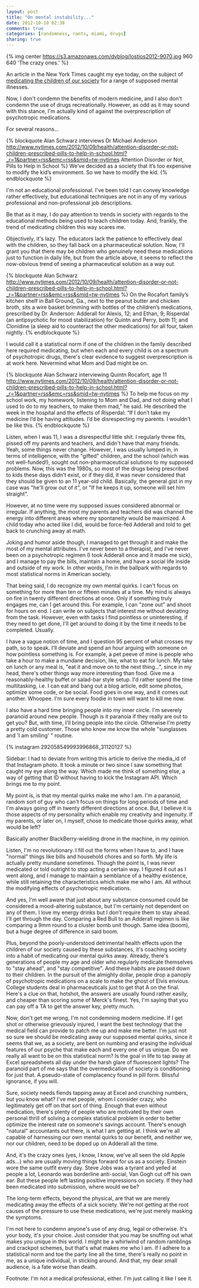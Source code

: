 ```yaml
---
layout: post
title: "On mental instability..."
date: 2012-10-10 02:38
comments: true
categories: [randomness, rants, miami, drugs] 
sharing: true
---
```


{% img center https://s3.amazonaws.com/dvblog/lostios2012-9070.jpg 960 640 'The crazy ones.' %}

An article in the New York Times caught my eye today, on the subject of <a href="http://www.nytimes.com/2012/10/09/health/attention-disorder-or-not-children-prescribed-pills-to-help-in-school.html?_r=1&partner=rss&emc=rss&smid=tw-nytimes">medicating the children of our society</a> for a range of supposed mental illnesses.

Now, I don't condemn the benefits of modern medicine, and I also don't condemn the use of drugs recreationally. However, as odd as it may sound with this stance, I'm actually kind of against the overprescription of psychotropic medications. 

For several reasons...

<!-- more -->

{% blockquote Alan Schwarz interviews Dr Michael Anderson http://www.nytimes.com/2012/10/09/health/attention-disorder-or-not-children-prescribed-pills-to-help-in-school.html?_r=1&partner=rss&emc=rss&smid=tw-nytimes Attention Disorder or Not, Pills to Help in School %}
We’ve decided as a society that it’s too expensive to modify the kid’s environment. So we have to modify the kid.
{% endblockquote %}

I'm not an educational professional. I've been told I can convey knowledge rather effectively, but educational techniques are not in any of my various professional and non-professional job descriptions. 

Be that as it may, I do pay attention to trends in society with regards to the educational methods being used to teach children today. And, frankly, the trend of medicating children this way scares me. 

Objectively, it's lazy. The educators lack the patience to effectively deal with the children, so they fall back on a pharmaceutical solution. Now, I'll grant you that there may be children who genuinely need these medications just to function in daily life, but from the article above, it seems to reflect the now-obvious trend of seeing a pharmaceutical solution as a way out. 

{% blockquote Alan Schwarz  http://www.nytimes.com/2012/10/09/health/attention-disorder-or-not-children-prescribed-pills-to-help-in-school.html?_r=1&partner=rss&emc=rss&smid=tw-nytimes %}
On the Rocafort family’s kitchen shelf in Ball Ground, Ga., next to the peanut butter and chicken broth, sits a wire basket brimming with bottles of the children’s medications, prescribed by Dr. Anderson: Adderall for Alexis, 12; and Ethan, 9; Risperdal (an antipsychotic for mood stabilization) for Quintn and Perry, both 11; and Clonidine (a sleep aid to counteract the other medications) for all four, taken nightly.
{% endblockquote %}

I would call it a statistical norm if one of the children in the family described here required medicating, but when each and every child is on a spectrum of psychotropic drugs, there's clear evidence to suggest overprescription is at work here. Nevermind what Mom and Dad might be on. 

{% blockquote Alan Schwarz interviewing Quintn Rocafort, age 11  http://www.nytimes.com/2012/10/09/health/attention-disorder-or-not-children-prescribed-pills-to-help-in-school.html?_r=1&partner=rss&emc=rss&smid=tw-nytimes %}
To help me focus on my school work, my homework, listening to Mom and Dad, and not doing what I used to do to my teachers, to make them mad,” he said. He described the week in the hospital and the effects of Risperdal: “If I don’t take my medicine I’d be having attitudes. I’d be disrespecting my parents. I wouldn’t be like this.
{% endblockquote %}

Listen, when I was 11, I was a disrespectful little shit. I regularly threw fits, pissed off my parents and teachers, and didn't have that many friends. Yeah, some things never change. However, I was usually lumped in, in terms of intelligence, with the "gifted" children, and the school (which was not well-funded!), sought out non-pharmaceutical solutions to my supposed problems. Now, this was the 1980s, so most of the drugs being prescribed to kids these days didn't exist, or if they did, it was never considered that they should be given to an 11 year-old child. Basically, the general gist in my case was "he'll grow out of it", or "If he keeps it up, someone will set him straight". 

However, at no time were my supposed issues considered abnormal or irregular. If anything, the most my parents and teachers did was channel the energy into different areas where my spontaneity would be maximized. A child today who acted like I did, would be force-fed Adderall and told to get back to crunching away at math. 

Joking and humor aside though, I managed to get through it and make the most of my mental attributes. I've never been to a therapist, and I've never been on a psychotropic regimen (I took Adderall once and it made me sick), and I manage to pay the bills, maintain a home, and have a social life inside and outside of my work. In other words, I'm in the ballpark with regards to most statistical norms in American society. 

That being said, I do recognize my own mental quirks. I can't focus on something for more than ten or fifteen minutes at a time. My mind is always on fire in twenty different directions at once. Only if something truly engages me, can I get around this. For example, I can "zone out" and shoot for hours on end. I can write on subjects that interest me without deviating from the task. However, even with tasks I find pointless or uninteresting, if they need to get done, I'll get around to doing it by the time it needs to be completed. Usually. 

I have a vague notion of time, and I question 95 percent of what crosses my path, so to speak. I'll deviate and spend an hour arguing with someone on how pointless something is. For example, a pet peeve of mine is people who take a hour to make a mundane decision, like, what to eat for lunch. My take on lunch or any meal is, "eat it and move on to the next thing...", since in my head, there's other things way more interesting than food. Give me a reasonably-healthy buffet or salad-bar style setup. I'd rather spend the time multitasking, i.e. I can eat and bang out a blog article, edit some photos, optimize some code, or be social. Food goes in one way, and it comes out another. Whoopee. I'm sure every foodie in town will want to kill me now.

I also have a hard time bringing people into my inner circle. I'm severely paranoid around new people. Though is it paranoia if they really are out to get you? But, with time, I'll bring people into the circle. Otherwise I'm pretty a pretty cold customer. Those who know me know the whole "sunglasses and 'I am smiling' " routine. 

{% instagram 292058549993996868_31120127 %}

Sidebar: I had to deviate from writing this article to derive the media_id of that Instagram photo. It took a minute or two since I saw something that caught my eye along the way. Which made me think of something else, a way of getting that ID without having to kick the Instagram API. Which brings me to my point. 

My point is, is that my mental quirks make me who I am. I'm a paranoid, random sort of guy who can't focus on things for long periods of time and I'm always going off in twenty different directions at once. But, I believe it is those aspects of my personality which enable my creativity and ingenuity. If my parents, or later on, I myself, chose to medicate those quirks away, what would be left? 

Basically another BlackBerry-wielding drone in the machine, in my opinion.

Listen, I'm no revolutionary. I fill out the forms when I have to, and I have "normal" things like bills and household chores and so forth. My life is actually pretty mundane sometimes. Though the point is, I was never medicated or told outright to stop acting a certain way. I figured it out as I went along, and I manage to maintain a semblance of a healthy existence, while still retaining the characteristics which make me who I am. All without the modifying effects of psychotropic medications.

And yes, I'm well aware that just about any substance consumed could be considered a mood-altering substance, but I'm certainly not dependent on any of them. I love my energy drinks but I don't require them to stay ahead. I'll get through the day. Comparing a Red Bull to an Adderall regimen is like comparing a 9mm round to a cluster bomb unit though. Same idea (boom), but a huge degree of difference in said boom. 

Plus, beyond the poorly-understood detrimental health effects upon the children of our society caused by these substances, it's coaching society into a habit of medicating our mental quirks away. Already, there's generations of people my age and older who regularly medicate themselves to "stay ahead", and "stay competitive". And these habits are passed down to their children. In the pursuit of the almighty dollar, people drop a panoply of psychotropic medications on a scale to make the ghost of Elvis envious. College students deal in pharmaceuticals just to get that A on the final. Here's a clue on that, hotshot, the answers are usually found rather easily, and cheaper than scoring some of Merck's finest. Yes, I'm saying that you can pay off a TA to get the answer key, pretty much. 

Now, don't get me wrong, I'm not condemning modern medicine. If I get shot or otherwise grievously injured, I want the best technology that the medical field can provide to patch me up and make me better. I'm just not so sure we should be medicating away our supposed mental quirks, since it seems that we, as a society, are bent on numbing and erasing the individual features of our psyche that make each and every one of us unique. Do we really all want to be on this statistical norm? Is the goal in life to tap away at Excel spreadsheets all day under the harsh glare of fluorescent lights? The paranoid part of me says that the overmedication of society is conditioning for just that. A pseudo-state of complacency found in pill form. Blissful ignorance, if you will.

Sure, society needs fiends tapping away at Excel and crunching numbers, but you know what? I've met people, whom I consider crazy, who legitimately get off on that sort of thing. Enough that even without medication, there's plenty of people who are motivated by their own personal thrill of solving a complex statistical problem in order to better optimize the interest rate on someone's savings account. There's enough "natural" accountants out there, is what I am getting at. I think we're all capable of harnessing our own mental quirks to our benefit, and neither we, nor our children, need to be doped up on Adderall all the time. 

And, it's the crazy ones (yes, I know, I know, we've all seen the old Apple ads...) who are usually moving things forward for us as a society. Einstein wore the same outfit every day. Steve Jobs was a tyrant and yelled at people a lot, Leonardo was borderline anti-social, Van Gogh cut off his own ear. But these people left lasting positive impressions on society. If they had been medicated into submission, where would we be?

The long-term effects, beyond the physical, are that we are merely medicating away the effects of a sick society. We're not getting at the root causes of the pressure to use these medications, we're just merely masking the symptoms. 

I'm not here to condemn anyone's use of any drug, legal or otherwise. It's your body, it's your choice. Just consider that you may be snuffing out what makes you unique in this world. I might be a whirlwind of random ramblings and crackpot schemes, but that's what makes me who I am. If I adhere to a statistical norm and toe the party line all the time, there's really no point in me, as a unique individual, in sticking around. And that, my dear small audience, is a fate worse than death.

Footnote: I'm not a medical professional, either. I'm just calling it like I see it.




